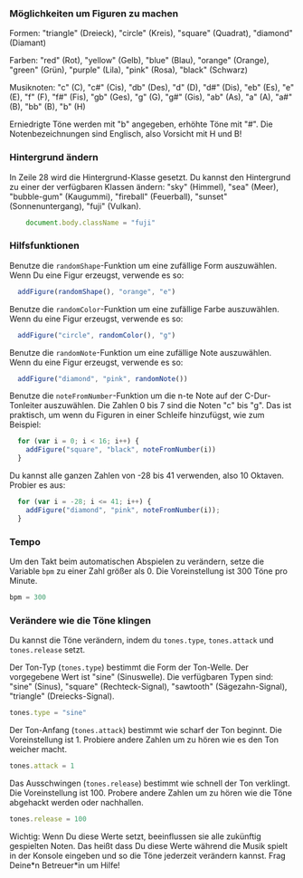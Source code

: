 ### Möglichkeiten um Figuren zu machen

Formen: "triangle" (Dreieck), "circle" (Kreis), "square" (Quadrat), "diamond" (Diamant)

Farben: "red" (Rot), "yellow" (Gelb), "blue" (Blau), "orange" (Orange), "green" (Grün), "purple" (Lila), "pink" (Rosa), "black" (Schwarz)

Musiknoten:  "c" (C), "c#" (Cis), "db" (Des), "d" (D), "d#" (Dis), "eb" (Es), "e" (E), "f" (F), "f#" (Fis), "gb" (Ges), "g" (G), "g#" (Gis), "ab" (As), "a" (A), "a#" (B), "bb" (B), "b" (H)

Erniedrigte Töne werden mit "b" angegeben, erhöhte Töne mit "#". Die Notenbezeichnungen sind Englisch, also Vorsicht mit H und B!

### Hintergrund ändern

In Zeile 28 wird die Hintergrund-Klasse gesetzt. Du kannst den Hintergrund zu einer der verfügbaren Klassen ändern: "sky" (Himmel), "sea" (Meer), "bubble-gum" (Kaugummi), "fireball" (Feuerball), "sunset" (Sonnenuntergang), "fuji" (Vulkan).

```javascript
    document.body.className = "fuji"
```

### Hilfsfunktionen

Benutze die `randomShape`-Funktion um eine zufällige Form auszuwählen. Wenn Du eine Figur erzeugst, verwende es so:

```javascript
  addFigure(randomShape(), "orange", "e")
```

Benutze die `randomColor`-Funktion um eine zufällige Farbe auszuwählen. Wenn du eine Figur erzeugst, verwende es so:

```javascript
  addFigure("circle", randomColor(), "g")
```

Benutze die `randomNote`-Funktion um eine zufällige Note auszuwählen. Wenn du eine Figur erzeugst, verwende es so:

```javascript
  addFigure("diamond", "pink", randomNote())
```

Benutze die `noteFromNumber`-Funktion um die n-te Note auf der C-Dur-Tonleiter auszuwählen. Die Zahlen 0 bis 7 sind die Noten "c" bis "g". Das ist praktisch, um wenn du Figuren in einer Schleife hinzufügst, wie zum Beispiel:

```javascript
  for (var i = 0; i < 16; i++) {
    addFigure("square", "black", noteFromNumber(i))
  }
```

Du kannst alle ganzen Zahlen von -28 bis 41 verwenden, also 10 Oktaven. Probier es aus:

```javascript
  for (var i = -28; i <= 41; i++) {
    addFigure("diamond", "pink", noteFromNumber(i));
  }
```

### Tempo

Um den Takt beim automatischen Abspielen zu verändern, setze die Variable `bpm` zu einer Zahl größer als 0. Die Voreinstellung ist 300 Töne pro Minute.

```javascript
bpm = 300
```

### Verändere wie die Töne klingen

Du kannst die Töne verändern, indem du `tones.type`, `tones.attack` und `tones.release` setzt.

Der Ton-Typ (`tones.type`) bestimmt die Form der Ton-Welle. Der vorgegebene Wert ist "sine" (Sinuswelle). Die verfügbaren Typen sind: "sine" (Sinus), "square" (Rechteck-Signal), "sawtooth" (Sägezahn-Signal), "triangle" (Dreiecks-Signal).

```javascript
tones.type = "sine"
```

Der Ton-Anfang (`tones.attack`) bestimmt wie scharf der Ton beginnt. Die Voreinstellung ist 1. Probiere andere Zahlen um zu hören wie es den Ton weicher macht.

```javascript
tones.attack = 1
```

Das Ausschwingen (`tones.release`) bestimmt wie schnell der Ton verklingt. Die Voreinstellung ist 100. Probere andere Zahlen um zu hören wie die Töne abgehackt werden oder nachhallen.

```javascript
tones.release = 100
```

Wichtig: Wenn Du diese Werte setzt, beeinflussen sie alle zukünftig gespielten Noten. Das heißt dass Du diese Werte während die Musik spielt in der Konsole eingeben und so die Töne jederzeit verändern kannst. Frag Deine\*n Betreuer\*in um Hilfe!
